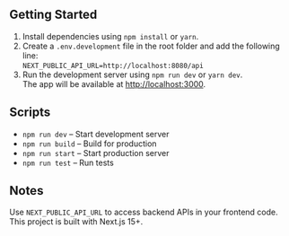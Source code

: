 ## Getting Started
1. Install dependencies using `npm install` or `yarn`.
2. Create a `.env.development` file in the root folder and add the following line:  
   `NEXT_PUBLIC_API_URL=http://localhost:8080/api`
3. Run the development server using `npm run dev` or `yarn dev`.  
   The app will be available at [http://localhost:3000](http://localhost:3000).

## Scripts
- `npm run dev` – Start development server  
- `npm run build` – Build for production  
- `npm run start` – Start production server  
- `npm run test` – Run tests

## Notes
Use `NEXT_PUBLIC_API_URL` to access backend APIs in your frontend code.  
This project is built with Next.js 15+.